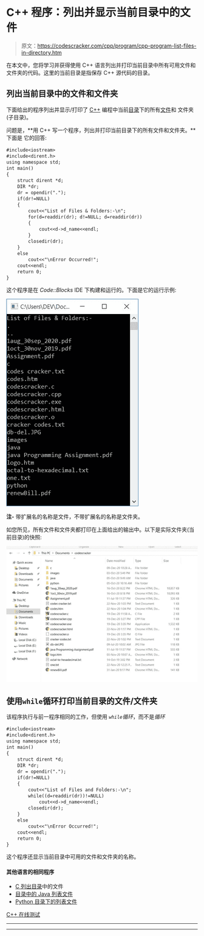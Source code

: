 # C++ 程序：列出并显示当前目录中的文件

> 原文：<https://codescracker.com/cpp/program/cpp-program-list-files-in-directory.htm>

在本文中，您将学习并获得使用 C++ 语言列出并打印当前目录中所有可用文件和文件夹的代码。这里的当前目录是指保存 C++ 源代码的目录。

## 列出当前目录中的文件和文件夹

下面给出的程序列出并显示/打印了 [C++](/cpp/index.htm) 编程中当前[目录](/operating-system/directories.htm)下的所有[文件](/operating-system/files.htm)和 文件夹(子目录)。

问题是，**用 C++ 写一个程序，列出并打印当前目录下的所有文件和文件夹。**下面是 它的回答:

```
#include<iostream>
#include<dirent.h>
using namespace std;
int main()
{
    struct dirent *d;
    DIR *dr;
    dr = opendir(".");
    if(dr!=NULL)
    {
        cout<<"List of Files & Folders:-\n";
        for(d=readdir(dr); d!=NULL; d=readdir(dr))
        {
            cout<<d->d_name<<endl;
        }
        closedir(dr);
    }
    else
        cout<<"\nError Occurred!";
    cout<<endl;
    return 0;
}
```

这个程序是在 *Code::Blocks* IDE 下构建和运行的。下面是它的运行示例:

![C++ program list all files in directory](img/bdd5dadc51a59c026c16f6046c8edca9.png)

**注-** 带扩展名的名称是文件，不带扩展名的名称是文件夹。

如您所见，所有文件和文件夹都打印在上面给出的输出中。以下是实际文件夹(当前目录)的快照:

![list files in directory c++](img/2be6ea7bf36797ab05e885140ea0063b.png)

## 使用`while`循环打印当前目录的文件/文件夹

该程序执行与前一程序相同的工作，但使用 *`while`循环*，而不是*循环*

```
#include<iostream>
#include<dirent.h>
using namespace std;
int main()
{
    struct dirent *d;
    DIR *dr;
    dr = opendir(".");
    if(dr!=NULL)
    {
        cout<<"List of Files and Folders:-\n";
        while((d=readdir(dr))!=NULL)
            cout<<d->d_name<<endl;
        closedir(dr);
    }
    else
        cout<<"\nError Occurred!";
    cout<<endl;
    return 0;
}
```

这个程序还显示当前目录中可用的文件和文件夹的名称。

#### 其他语言的相同程序

*   [C 列出目录](/c/program/c-program-list-files-in-directory.htm)中的文件
*   [目录中的 Java 列表文件](/java/program/java-program-list-files-in-directory.htm)
*   [Python 目录下的列表文件](/python/program/python-program-list-files-in-directory.htm)

[C++ 在线测试](/exam/showtest.php?subid=3)

* * *

* * *